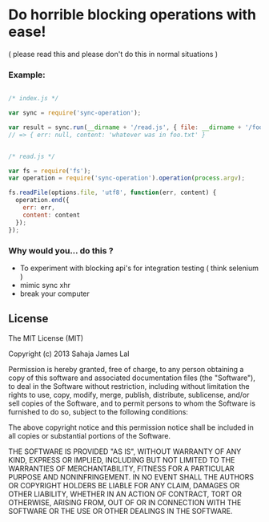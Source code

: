 # Do horrible blocking operations with ease!

( please read this and please don't do this in normal situations  )

### Example:

``` js

/* index.js */

var sync = require('sync-operation');

var result = sync.run(__dirname + '/read.js', { file: __dirname + '/foo.txt' });
// => { err: null, content: 'whatever was in foo.txt' }

```

``` js

/* read.js */

var fs = require('fs');
var operation = require('sync-operation').operation(process.argv);

fs.readFile(options.file, 'utf8', function(err, content) {
  operation.end({
    err: err,
    content: content
  });
});

```

### Why would you... do this ?

  - To experiment with blocking api's for integration testing ( think selenium )
  - mimic sync xhr
  - break your computer

## License

The MIT License (MIT)

Copyright (c) 2013 Sahaja James Lal

Permission is hereby granted, free of charge, to any person obtaining a copy
of this software and associated documentation files (the "Software"), to deal
in the Software without restriction, including without limitation the rights
to use, copy, modify, merge, publish, distribute, sublicense, and/or sell
copies of the Software, and to permit persons to whom the Software is
furnished to do so, subject to the following conditions:

The above copyright notice and this permission notice shall be included in
all copies or substantial portions of the Software.

THE SOFTWARE IS PROVIDED "AS IS", WITHOUT WARRANTY OF ANY KIND, EXPRESS OR
IMPLIED, INCLUDING BUT NOT LIMITED TO THE WARRANTIES OF MERCHANTABILITY,
FITNESS FOR A PARTICULAR PURPOSE AND NONINFRINGEMENT. IN NO EVENT SHALL THE
AUTHORS OR COPYRIGHT HOLDERS BE LIABLE FOR ANY CLAIM, DAMAGES OR OTHER
LIABILITY, WHETHER IN AN ACTION OF CONTRACT, TORT OR OTHERWISE, ARISING FROM,
OUT OF OR IN CONNECTION WITH THE SOFTWARE OR THE USE OR OTHER DEALINGS IN
THE SOFTWARE.
